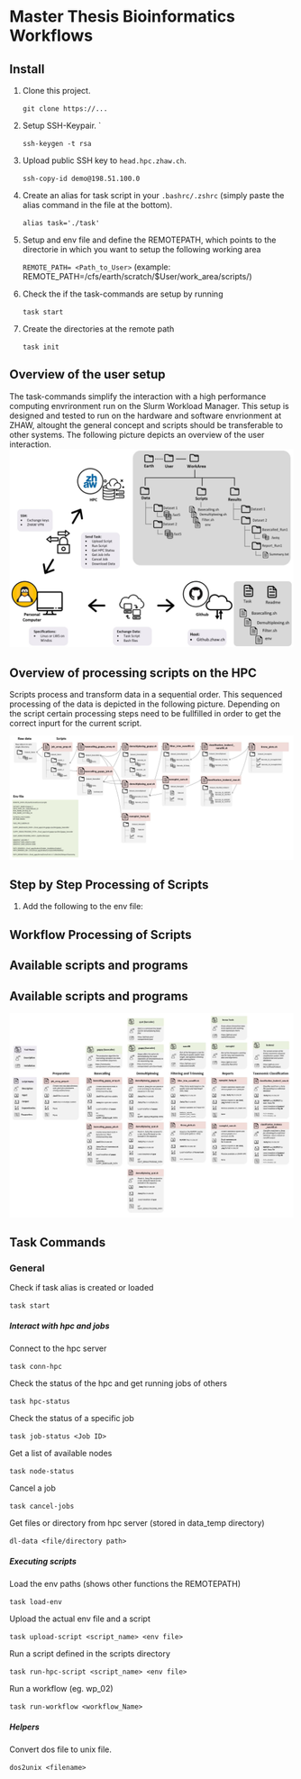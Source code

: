 # Master Thesis Bioinformatics Workflows

## Install

1. Clone this project.  

    `git clone https://...` 

1. Setup SSH-Keypair. `

    `ssh-keygen -t rsa`

1.  Upload public SSH key to `head.hpc.zhaw.ch`.

    `ssh-copy-id demo@198.51.100.0`

1. Create an alias for task script in your `.bashrc/.zshrc` (simply paste the alias command in the file at the bottom).

    `alias task='./task'`

1. Setup and env file and define the REMOTEPATH, which points to the directorie in which you want to setup the following working area

    `REMOTE_PATH= <Path_to_User>` (example: REMOTE_PATH=/cfs/earth/scratch/$User/work_area/scripts/) 

1. Check the if the task-commands are setup by running

    `task start`

1. Create the directories at the remote path

    `task init`

## Overview of the user setup
The task-commands simplify the interaction with a high performance computing envrironment run on the Slurm Workload Manager. This setup is designed and tested to run on the hardware and software envrionment at ZHAW, altought the general concept and scripts should be transferable to other systems. The following picture depicts an overview of the user interaction.
![HPC_Server_Interaction](https://github.com/SebastianVonRotz/MasterThesis_Bioinformatics/blob/master/assets/HPC_Server_Interaction.JPG)

## Overview of processing scripts on the HPC
Scripts process and transform data in a sequential order. This sequenced processing of the data is depicted in the following picture. Depending on the script certain processing steps need to be fullfilled in order to get the correct inpurt for the current script.

![Scripts_Processing_Overview](https://github.com/SebastianVonRotz/MasterThesis_Bioinformatics/blob/master/assets/Scripts_Processing_Overview.JPG)

## Step by Step Processing of Scripts
1. Add the following to the env file:


## Workflow Processing of Scripts

## Available scripts and programs

## Available scripts and programs
![Scripts_Detailed.JPG](https://github.com/SebastianVonRotz/MasterThesis_Bioinformatics/blob/master/assets/Scripts_Detailed.JPG)

## Task Commands
### General

Check if task alias is created or loaded

`task start`

##### Interact with hpc and jobs

Connect to the hpc server

`task conn-hpc`

Check the status of the hpc and get running jobs of others

`task hpc-status`

Check the status of a specific job

`task job-status <Job ID>`

Get a list of available nodes

`task node-status`

Cancel a job

`task cancel-jobs`

Get files or directory from hpc server (stored in data_temp directory)

`dl-data <file/directory path>`

##### Executing scripts
Load the env paths (shows other functions the REMOTEPATH)

`task load-env`

Upload the actual env file and a script

`task upload-script <script_name> <env file>`

Run a script defined in the scripts directory

`task run-hpc-script <script_name> <env file>`

Run a workflow (eg. wp_02)

`task run-workflow <workflow_Name>`

##### Helpers

Convert dos file to unix file.  

`dos2unix <filename>`


